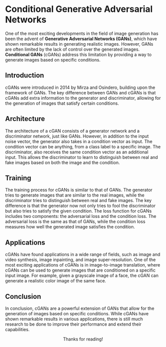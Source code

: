 # Conditional Generative Adversarial Networks

One of the most exciting developments in the field of image generation has been the advent of **Generative Adversarial Networks (GANs)**, which have shown remarkable results in generating realistic images. However, GANs are often limited by the lack of control over the generated images. **Conditional GANs** (cGANs) address this limitation by providing a way to generate images based on specific conditions.

## Introduction

cGANs were introduced in 2014 by Mirza and Osindero, building upon the framework of GANs. The key difference between GANs and cGANs is that cGANs add extra information to the generator and discriminator, allowing for the generation of images that satisfy certain conditions.

## Architecture

The architecture of a cGAN consists of a generator network and a discriminator network, just like GANs. However, in addition to the input noise vector, the generator also takes in a condition vector as input. The condition vector can be anything, from a class label to a specific image. The discriminator, also receives the same condition vector as an additional input. This allows the discriminator to learn to distinguish between real and fake images based on both the image and the condition.

## Training

The training process for cGANs is similar to that of GANs. The generator tries to generate images that are similar to the real images, while the discriminator tries to distinguish between real and fake images. The key difference is that the generator now not only tries to fool the discriminator but also tries to satisfy the given condition. The loss function for cGANs includes two components: the adversarial loss and the condition loss. The adversarial loss is the same as that of GANs, while the condition loss measures how well the generated image satisfies the condition.

## Applications

cGANs have found applications in a wide range of fields, such as image and video synthesis, image inpainting, and image super-resolution. One of the most exciting applications of cGANs is in image-to-image translation, where cGANs can be used to generate images that are conditioned on a specific input image. For example, given a grayscale image of a face, the cGAN can generate a realistic color image of the same face.

## Conclusion

In conclusion, cGANs are a powerful extension of GANs that allow for the generation of images based on specific conditions. While cGANs have shown remarkable results in various applications, there is still much research to be done to improve their performance and extend their capabilities.

$$\text{Thanks for reading!}$$
